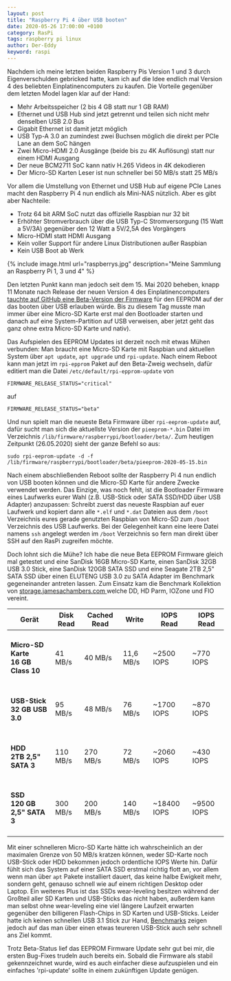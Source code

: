 ```yaml
---
layout: post
title: "Raspberry Pi 4 über USB booten"
date: 2020-05-26 17:00:00 +0100
category: RasPi
tags: raspberry pi linux
author: Der-Eddy
keyword: raspi
---
```


Nachdem ich meine letzten beiden Raspberry Pis Version 1 und 3 durch Eigenverschulden gebricked hatte, kam ich auf die Idee endlich mal Version 4 des beliebten Einplatinencomputers zu kaufen. Die Vorteile gegenüber dem letzten Model lagen klar auf der Hand:

- Mehr Arbeitsspeicher (2 bis 4 GB statt nur 1 GB RAM)
- Ethernet und USB Hub sind jetzt getrennt und teilen sich nicht mehr denselben USB 2.0 Bus
- Gigabit Ethernet ist damit jetzt möglich
- USB Typ-A 3.0 an zumindest zwei Buchsen möglich die direkt per PCIe Lane an dem SoC hängen
- Zwei Micro-HDMI 2.0 Ausgänge (beide bis zu 4K Auflösung) statt nur einem HDMI Ausgang
- Der neue BCM2711 SoC kann nativ H.265 Videos in 4K dekodieren
- Der Micro-SD Karten Leser ist nun schneller bei 50 MB/s statt 25 MB/s

Vor allem die Umstellung von Ethernet und USB Hub auf eigene PCIe Lanes macht den Raspberry Pi 4 nun endlich als Mini-NAS nützlich.
Aber es gibt aber Nachteile:

- Trotz 64 bit ARM SoC nutzt das offizielle Raspbian nur 32 bit
- Erhöhter Stromverbrauch über die USB Typ-C Stromversorgung (15 Watt a 5V/3A) gegenüber den 12 Watt a 5V/2,5A des Vorgängers
- Micro-HDMI statt HDMI Ausgang
- Kein voller Support für andere Linux Distributionen außer Raspbian
- Kein USB Boot ab Werk

{% include image.html url="raspberrys.jpg" description="Meine Sammlung an Raspberry Pi 1, 3 und 4" %}

Den letzten Punkt kann man jedoch seit dem 15. Mai 2020 beheben, knapp 11 Monate nach Release der neuen Version 4 des Einplatinencomputers [tauchte auf GitHub eine Beta-Version der Firmware](https://github.com/raspberrypi/rpi-eeprom/blob/master/firmware/release-notes.md) für den EEPROM auf der das booten über USB erlauben würde. Bis zu diesem Tag musste man immer über eine Micro-SD Karte erst mal den Bootloader starten und danach auf eine System-Partition auf USB verweisen, aber jetzt geht das ganz ohne extra Micro-SD Karte und nativ).

Das Aufspielen des EEPROM Updates ist derzeit noch mit etwas Mühen verbunden:
Man braucht eine Micro-SD Karte mit Raspbian und aktuellen System über `apt update`, `apt upgrade` und `rpi-update`. Nach einem Reboot kann man jetzt im `rpi-epprom` Paket auf den Beta-Zweig wechseln, dafür editiert man die Datei `/etc/default/rpi-epprom-update` von

    FIRMWARE_RELEASE_STATUS="critical"

auf

    FIRMWARE_RELEASE_STATUS="beta"

Und nun spielt man die neueste Beta Firmware über `rpi-eeprom-update` auf, dafür sucht man sich die aktuellste Version der `pieeprom-*.bin` Datei im Verzeichnis `/lib/firmware/raspberrypi/bootloader/beta/`. Zum heutigen Zeitpunkt (26.05.2020) sieht der ganze Befehl so aus:

    sudo rpi-eeprom-update -d -f /lib/firmware/raspberrypi/bootloader/beta/pieeprom-2020-05-15.bin

Nach einem abschließenden Reboot sollte der Raspberry Pi 4 nun endlich von USB booten können und die Micro-SD Karte für andere Zwecke verwendet werden. Das Einzige, was noch fehlt, ist die Bootloader Firmware eines Laufwerks eurer Wahl (z.B. USB-Stick oder SATA SSD/HDD über USB Adapter) anzupassen:
Schreibt zuerst das neueste Raspbian auf euer Laufwerk und kopiert dann alle `*.elf` und `*.dat` Dateien aus dem `/boot` Verzeichnis eures gerade genutzten Raspbian von Micro-SD zum `/boot` Verzeichnis des USB Laufwerks. Bei der Gelegenheit kann eine leere Datei namens `ssh` angelegt werden im `/boot` Verzeichnis so fern man direkt über SSH auf den RasPi zugreifen möchte.

Doch lohnt sich die Mühe? Ich habe die neue Beta EEPROM Firmware gleich mal getestet und eine SanDisk 16GB Micro-SD Karte, einen SanDisk 32GB USB 3.0 Stick, eine SanDisk 120GB SATA SSD und eine Seagate 2TB 2,5" SATA SSD über einen ELUTENG USB 3.0 zu SATA Adapter im Benchmark gegeneinander antreten lassen. Zum Einsatz kam die Benchmark Kollektion von [storage.jamesachambers.com ](https://storage.jamesachambers.com) welche DD, HD Parm, IOZone und FIO vereint.

<table class="ui inverted celled table">
  <thead>
    <tr><th>Gerät</th>
    <th>Disk Read</th>
    <th>Cached Read</th>
    <th>Write</th>
    <th>IOPS Read</th>
    <th>IOPS Read</th>
  </tr></thead>
  <tbody>
    <tr>
      <td>
        <h4 class="ui image header">
          <i class="inverted sd card icon"></i>
          <div class="content">
            Micro-SD Karte
            <div class="sub header">16 GB Class 10
          </div>
        </div>
      </h4></td>
      <td>
        41 MB/s
      </td>
      <td>
        40 MB/s
      </td>
      <td>
        11,6 MB/s
      </td>
      <td>
        ~2500 IOPS
      </td>
      <td>
        ~770 IOPS
      </td>
    </tr>
    <tr>
      <td>
        <h4 class="ui image header">
          <i class="inverted usb icon"></i>
          <div class="content">
            USB-Stick
            <div class="sub header">32 GB USB 3.0
          </div>
        </div>
      </h4></td>
      <td>
        95 MB/s
      </td>
      <td>
        48 MB/s
      </td>
      <td>
        76 MB/s
      </td>
      <td>
        ~1700 IOPS
      </td>
      <td>
        ~870 IOPS
      </td>
    </tr>
    <tr>
      <td>
        <h4 class="ui image header">
          <i class="inverted hdd outline icon"></i>
          <div class="content">
            HDD
            <div class="sub header">2TB 2,5" SATA 3
          </div>
        </div>
      </h4></td>
      <td>
        110 MB/s
      </td>
      <td>
        270 MB/s
      </td>
      <td>
        72 MB/s
      </td>
      <td>
        ~2060 IOPS
      </td>
      <td>
        ~430 IOPS
      </td>
    </tr>
    <tr>
      <td>
        <h4 class="ui image header">
          <i class="inverted hdd outline icon"></i>
          <div class="content">
            SSD
            <div class="sub header">120 GB 2,5" SATA 3
          </div>
        </div>
      </h4></td>
      <td>
        300 MB/s
      </td>
      <td>
        200 MB/s
      </td>
      <td>
        140 MB/s
      </td>
      <td>
        ~18400 IOPS
      </td>
      <td>
        ~9500 IOPS
      </td>
    </tr>
  </tbody>
</table>

Mit einer schnelleren Micro-SD Karte hätte ich wahrscheinlich an der maximalen Grenze von 50 MB/s kratzen können, weder SD-Karte noch USB-Stick oder HDD bekommen jedoch ordentliche IOPS Werte hin. Dafür fühlt sich das System auf einer SATA SSD erstmal richtig flott an, vor allem wenn man über `apt` Pakete installiert dauert, das keine halbe Ewigkeit mehr, sondern geht, genauso schnell wie auf einem richtigen Desktop oder Laptop. Ein weiteres Plus ist das SSDs wear-leveling besitzen während der Großteil aller SD Karten und USB-Sticks das nicht haben, außerdem kann man selbst ohne wear-leveling eine viel längere Laufzeit erwarten gegenüber den billigeren Flash-Chips in SD Karten und USB-Sticks.
Leider hatte ich keinen schnellen USB 3.1 Stick zur Hand, [Benchmarks](https://storage.jamesachambers.com/benchmark/25597) zeigen jedoch auf das man über einen etwas teureren USB-Stick auch sehr schnell ans Ziel kommt.

Trotz Beta-Status lief das EEPROM Firmware Update sehr gut bei mir, die ersten Bug-Fixes trudeln auch bereits ein. Sobald die Firmware als stabil gekennzeichnet wurde, wird es auch einfacher diese aufzuspielen und ein einfaches 'rpi-update' sollte in einem zukünftigen Update genügen.